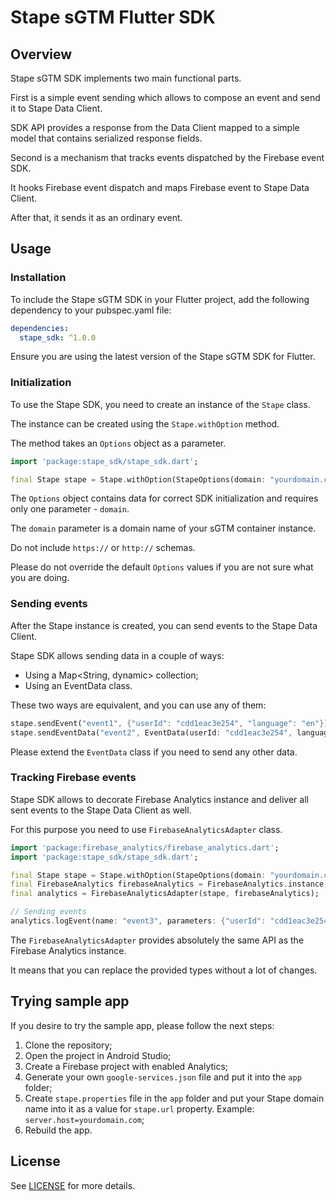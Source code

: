 # Stape sGTM Flutter SDK

## Overview

Stape sGTM SDK implements two main functional parts.

First is a simple event sending which allows to compose an event and send it to Stape Data Client.

SDK API provides a response from the Data Client mapped to a simple model that contains serialized response fields.

Second is a mechanism that tracks events dispatched by the Firebase event SDK.

It hooks Firebase event dispatch and maps Firebase event to Stape Data Client.

After that, it sends it as an ordinary event.

## Usage

### Installation

To include the Stape sGTM SDK in your Flutter project, add the following dependency to your pubspec.yaml file:
```yaml
dependencies:
  stape_sdk: ^1.0.0
```
Ensure you are using the latest version of the Stape sGTM SDK for Flutter.

### Initialization

To use the Stape SDK, you need to create an instance of the `Stape` class.

The instance can be created using the `Stape.withOption` method.

The method takes an `Options` object as a parameter.

```dart
import 'package:stape_sdk/stape_sdk.dart';

final Stape stape = Stape.withOption(StapeOptions(domain: "yourdomain.com"));
```

The `Options` object contains data for correct SDK initialization and requires only one
parameter - `domain`.

The `domain` parameter is a domain name of your sGTM container instance.

Do not include `https://` or `http://` schemas.

Please do not override the default `Options` values if you are not sure what you are doing.

### Sending events

After the Stape instance is created, you can send events to the Stape Data Client.

Stape SDK allows sending data in a couple of ways:

- Using a Map<String, dynamic> collection;
- Using an EventData class.

These two ways are equivalent, and you can use any of them:

```dart
stape.sendEvent("event1", {"userId": "cdd1eac3e254", "language": "en"});
stape.sendEventData("event2", EventData(userId: "cdd1eac3e254", language: "en"));
```

Please extend the `EventData` class if you need to send any other data.

### Tracking Firebase events

Stape SDK allows to decorate Firebase Analytics instance and deliver all sent events to the Stape Data Client as well.

For this purpose you need to use `FirebaseAnalyticsAdapter` class.

```dart
import 'package:firebase_analytics/firebase_analytics.dart';
import 'package:stape_sdk/stape_sdk.dart';

final Stape stape = Stape.withOption(StapeOptions(domain: "yourdomain.com"));
final FirebaseAnalytics firebaseAnalytics = FirebaseAnalytics.instance;
final analytics = FirebaseAnalyticsAdapter(stape, firebaseAnalytics);

// Sending events
analytics.logEvent(name: "event3", parameters: {"userId": "cdd1eac3e254", "language": "en"});
```

The `FirebaseAnalyticsAdapter` provides absolutely the same API as the Firebase Analytics instance.

It means that you can replace the provided types without a lot of changes.

## Trying sample app

If you desire to try the sample app, please follow the next steps:

1. Clone the repository;
2. Open the project in Android Studio;
3. Create a Firebase project with enabled Analytics;
4. Generate your own `google-services.json` file and put it into the `app` folder;
5. Create `stape.properties` file in the `app` folder and put your Stape domain name into it as a
   value for `stape.url` property. Example: ```server.host=yourdomain.com```;
6. Rebuild the app.

## License

See [LICENSE](LICENSE) for more details.

